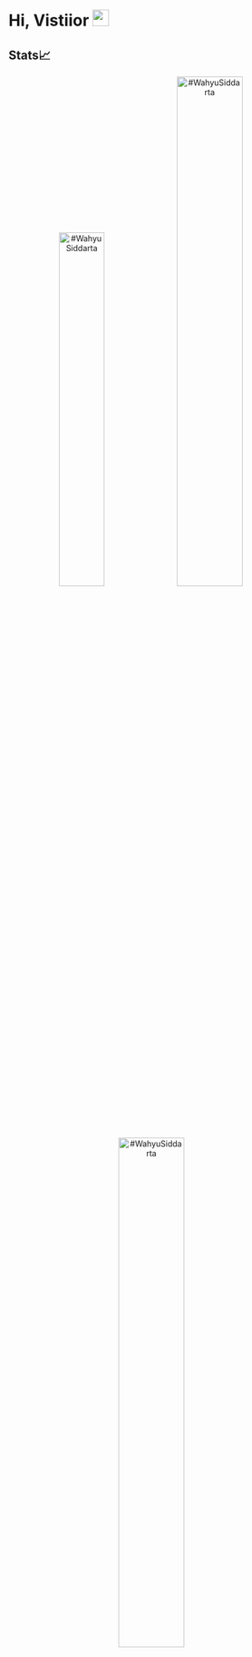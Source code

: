 # Hi, Vistiior <img src="https://github.com/TheDudeThatCode/TheDudeThatCode/blob/master/Assets/Hi.gif" width="29px">

## Stats📈

<p align="center">
<img width="40%" src="https://github-readme-stats.vercel.app/api/top-langs?username=WahyuSiddarta&show_icons=true&theme=dracula&title_color=ff8000&text_color=ffffff&bg_color=6a6a6a&locale=en&layout=compact&hide_border=true" alt="#WahyuSiddarta" /> 
<img width="48%" src="https://github-readme-stats.vercel.app/api?username=WahyuSiddarta&show_icons=true&theme=dracula&title_color=ff8000&text_color=ffffff&bg_color=6a6a6a&locale=en&hide_border=true" alt="#WahyuSiddarta" />
<img width="48%" src="https://github-readme-streak-stats.herokuapp.com/?user=#WahyuSiddarta&theme=highcontrast&hide_border=true" alt="#WahyuSiddarta" />
</p>
